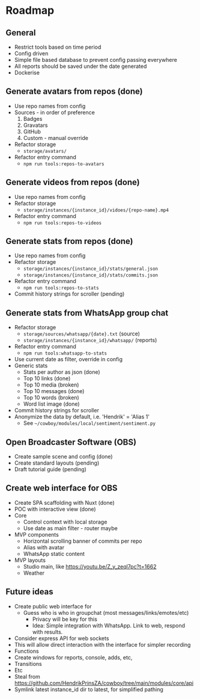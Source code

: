# Roadmap
## General
- Restrict tools based on time period
- Config driven
- Simple file based database to prevent config passing everywhere
- All reports should be saved under the date generated
- Dockerise

## Generate avatars from repos (done)
- Use repo names from config
- Sources - in order of preference
  1. Badges
  2. Gravatars
  3. GitHub
  4. Custom - manual override
- Refactor storage
  - `storage/avatars/`
- Refactor entry command
  - `npm run tools:repos-to-avatars`

## Generate videos from repos (done)
- Use repo names from config
- Refactor storage
  - `storage/instances/{instance_id}/vidoes/{repo-name}.mp4`
- Refactor entry command
  - `npm run tools:repos-to-videos`

## Generate stats from repos (done)
- Use repo names from config
- Refactor storage
  - `storage/instances/{instance_id}/stats/general.json`
  - `storage/instances/{instance_id}/stats/commits.json`
- Refactor entry command
  - `npm run tools:repos-to-stats`
- Commit history strings for scroller (pending)

## Generate stats from WhatsApp group chat
- Refactor storage
  - `storage/sources/whatsapp/{date}.txt` (source)
  - `storage/instances/{instance_id}/whatsapp/` (reports)
- Refactor entry command
  - `npm run tools:whatsapp-to-stats`
- Use current date as filter, override in config
- Generic stats
  - Stats per author as json (done)
  - Top 10 links (done)
  - Top 10 media (broken)
  - Top 10 messages (done)
  - Top 10 words (broken)
  - Word list image (done)
- Commit history strings for scroller
- Anonymize the data by default, i.e. 'Hendrik' = 'Alias 1'
  - See `~/cowboy/modules/local/sentiment/sentiment.py`

## Open Broadcaster Software (OBS)
- Create sample scene and config (done)
- Create standard layouts (pending)
- Draft tutorial guide (pending)
## Create web interface for OBS
- Create SPA scaffolding with Nuxt (done)
- POC with interactive view (done)
- Core
  - Control context with local storage
  - Use date as main filter - router maybe
- MVP components
  - Horizontal scrolling banner of commits per repo
  - Alias with avatar
  - WhatsApp static content
- MVP layouts
  - Studio main, like https://youtu.be/Z_y_zeql7pc?t=1662
  - Weather

## Future ideas
- Create public web interface for 
  - Guess who is who in groupchat (most messages/links/emotes/etc)
    - Privacy will be key for this 
    - Idea: Simple integration with WhatsApp. Link to web, respond with results. 
- Consider express API for web sockets
 - This will allow direct interaction with the interface for simpler recording
 - Functions
  - Create windows for reports, console, adds, etc, 
  - Transitions
  - Etc
- Steal from https://github.com/HendrikPrinsZA/cowboy/tree/main/modules/core/api
- Symlink latest instance_id dir to latest, for simplified pathing
